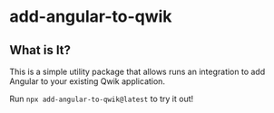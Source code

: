 # add-angular-to-qwik

## What is It?

This is a simple utility package that allows runs an integration to add Angular to your existing Qwik application.

Run `npx add-angular-to-qwik@latest` to try it out!

